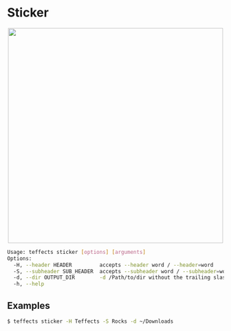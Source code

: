 # Sticker

<p align="center">
<img width="500" src="https://raw.githubusercontent.com/shinokada/teffects/main/images/sticker.png" /> 
</p>

```sh
Usage: teffects sticker [options] [arguments]
Options:
  -H, --header HEADER         accepts --header word / --header=word
  -S, --subheader SUB_HEADER  accepts --subheader word / --subheader=word
  -d, --dir OUTPUT_DIR        -d /Path/to/dir without the trailing slash.
  -h, --help
```

## Examples

```sh
$ teffects sticker -H Teffects -S Rocks -d ~/Downloads
```